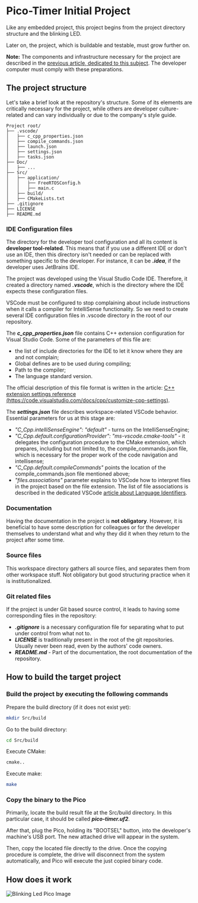 # Pico-Timer Initial Project

Like any embedded project, this project begins from the project directory structure and the blinking LED.

Later on, the project, which is buildable and testable, must grow further on.

**Note:** The components and infrastructure necessary for the project are described in the [previous article, dedicated to this subject](https://github.com/K-S-K/Pico-Timer/blob/main/Doc/Tag-00-Preparations.md). The developer computer must comply with these preparations.

## The project structure

Let's take a brief look at the repository's structure.
Some of its elements are critically necessary for the project, while others are developer culture-related and can vary individually or due to the company's style guide.

```text
Project root/
├── .vscode/
│   ├── c_cpp_properties.json
│   ├── compile_commands.json
│   ├── launch.json
│   ├── settings.json
│   ├── tasks.json
├── Doc/
│   ├── ...
├── Src/
│   ├── application/
│   │   ├── FreeRTOSConfig.h
│   │   ├── main.c
│   ├── build/
│   ├── CMakeLists.txt
├── .gitignore
├── LICENSE
├── README.md
```

### IDE Configuration files

The directory for the developer tool configuration and all its content is **developer tool-related**. This means that if you use a different IDE or don't use an IDE, then this directory isn't needed or can be replaced with something specific to the developer. For instance, it can be **_.idea_**, if the developer uses JetBrains IDE.

The project was developed using the Visual Studio Code IDE. Therefore, it created a directory named **_.vscode_**, which is the directory where the IDE expects these configuration files.

VSCode must be configured to stop complaining about include instructions when it calls a compiler for IntelliSense functionality. So we need to create several IDE configuration files in .vscode directory in the root of our repository.

The **_c_cpp_properties.json_** file contains C++ extension configuration for Visual Studio Code. Some of the parameters of this file are:

- the list of include directories for the IDE to let it know where they are and not complain;
- Global defines are to be used during compiling;
- Path to the compiler;
- The language standard version.

The official description of this file format is written in the article: [C++ extension settings reference (https://code.visualstudio.com/docs/cpp/customize-cpp-settings)](https://code.visualstudio.com/docs/cpp/customize-cpp-settings).

The **_settings.json_** file describes workspace-related VSCode behavior. Essential parameters for us at this stage are:

- _"C_Cpp.intelliSenseEngine": "default"_ - turns on the IntelliSenseEngine;
- _"C_Cpp.default.configurationProvider": "ms-vscode.cmake-tools"_ - it delegates the configuration procedure to the CMake extension, which prepares, including but not limited to, the compile_commands.json file, which is necessary for the  proper work of the code navigation and intellisense;
- _"C_Cpp.default.compileCommands"_ points the location of the compile_commands.json file mentioned above;
- _"files.associations"_ parameter explains to VSCode how to interpret files in the project based on the file extension. The list of file associations is described in the dedicated VSCode [article about Language Identifiers](https://code.visualstudio.com/docs/languages/identifiers).

### Documentation

Having the documentation in the project is **not obligatory**. However, it is beneficial to have some description for colleagues or for the developer themselves to understand what and why they did it when they return to the project after some time.

### Source files

This workspace directory gathers all source files, and separates them from other workspace stuff. Not obligatory but good structuring practice when it is institutionalized.

### Git related files

If the project is under Git based source control, it leads to having some corresponding files in the repository:

- **_.gitignore_** is a necessary configuration file for separating what to put under control from what not to.
- **_LICENSE_** is traditionally present in the root of the git repositories. Usually never been read, even by the authors' code owners.
- **_README.md_** - Part of the documentation, the root documentation of the repository.

## How to build the target project

### Build the project by executing the following commands

Prepare the build directory (if it does not exist yet):

```bash
mkdir Src/build
```

Go to the build directory:

```bash
cd Src/build
```

Execute CMake:

```bash
cmake..
```

Execute make:

```bash
make
```

### Copy the binary to the Pico

Primarily, locate the build result file at the Src/build directory. In this particular case, it should be called **_pico-timer.uf2_**.

After that, plug the Pico, holding its "BOOTSEL" button, into the developer's machine's USB port. The new attached drive will appear in the system.

Then, copy the located file directly to the drive. Once the copying procedure is complete, the drive will disconnect from the system automatically, and Pico will execute the just copied binary code.

## How does it work

![Blinking Led Pico Image](../Img/PT-001-01-pico-blink.gif)
